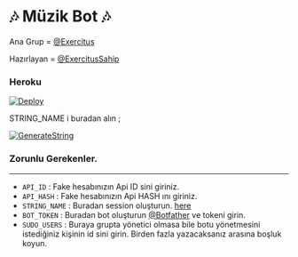 <h1 align="centre">🎶 Müzik Bot 🎶</h1>

Ana Grup = [@Exercitus](https://t.me/ExercitusChat)

Hazırlayan = [@ExercitusSahip](https://t.me/ExercitusSahip)

<h3 align="centre"> Heroku </h4>

[![Deploy](https://www.herokucdn.com/deploy/button.svg)](https://heroku.com/deploy)

STRING_NAME i buradan alın ;

[![GenerateString](https://img.shields.io/badge/repl.it-generateString-yellowgreen)](https://repl.it/@subinps/getStringName)

### Zorunlu Gerekenler. 
----------------------------------
   - `API_ID` :  Fake hesabınızın Api ID sini giriniz. 
   - `API_HASH` :  Fake hesabınızın Api HASH ını giriniz.
   - `STRING_NAME` :  Buradan session oluşturun. [here](https://repl.it/@subinps/getStringName)
   - `BOT_TOKEN` :  Buradan bot oluşturun [@Botfather](https://t.me/botfather) ve tokeni girin. 
   - `SUDO_USERS` :  Buraya grupta yönetici olmasa bile botu yönetmesini istediğiniz kişinin id sini girin. Birden fazla yazacaksanız arasına boşluk koyun. 
